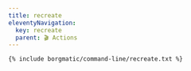 ```yaml
---
title: recreate
eleventyNavigation:
  key: recreate
  parent: 🎬 Actions
---
```


```
{% include borgmatic/command-line/recreate.txt %}
```
